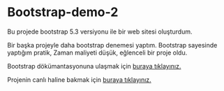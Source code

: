 # Bootstrap-demo-2

Bu projede bootstrap 5.3 versiyonu ile bir web sitesi oluşturdum.

Bir başka projeyle daha bootstrap denemesi yaptım. Bootstrap sayesinde yaptığım pratik, Zaman maliyeti düşük, eğlenceli bir proje oldu.

Bootstrap dökümantasyonuna ulaşmak için [buraya tıklayınız.](https://getbootstrap.com/docs/5.3/getting-started/introduction/)


Projenin canlı haline bakmak için [buraya tıklayınız.](https://bootstrap-demo-2-tugbaay.netlify.app/)